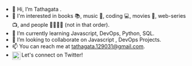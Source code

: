 - 👋 Hi, I’m Tathagata .
- 👀 I'm interested in books 📚, music 🎵, coding 💻, movies 🎥, web-series 📺, and people 👨‍👩‍👧‍👦 (not in that order).
- 🌱 I’m currently learning Javascript, DevOps, Python, SQL.
- 💞️ I’m looking to collaborate on Javascript , DevOps Projects.
- 📫 You can reach me at tathagata.129031@gmail.com.
- Let's connect on Twitter! <a href="https://twitter.com/Royzen9495Roy">
   <img align="left" alt="tathagata | Twitter" width="22px" src="https://raw.githubusercontent.com/peterthehan/peterthehan/master/assets/twitter.svg" />
   </a> 

<!---
roy9495/roy9495 is a ✨ special ✨ repository because its `README.md` (this file) appears on your GitHub profile.
You can click the Preview link to take a look at your changes.
--->
